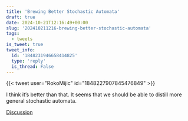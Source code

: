 ```yaml
---
title: 'Brewing Better Stochastic Automata'
draft: true
date: 2024-10-21T12:16:49+00:00
slug: '202410211216-brewing-better-stochastic-automata'
tags:
  - tweets
is_tweet: true
tweet_info:
  id: '1848231946658414825'
  type: 'reply'
  is_thread: False
---
```




{{< tweet user="RokoMijic" id="1848227907845476849" >}}

I think it’s better than that. It seems that we should be able to distill more general stochastic automata.

[Discussion](https://x.com/sytelus/status/1848231946658414825)
